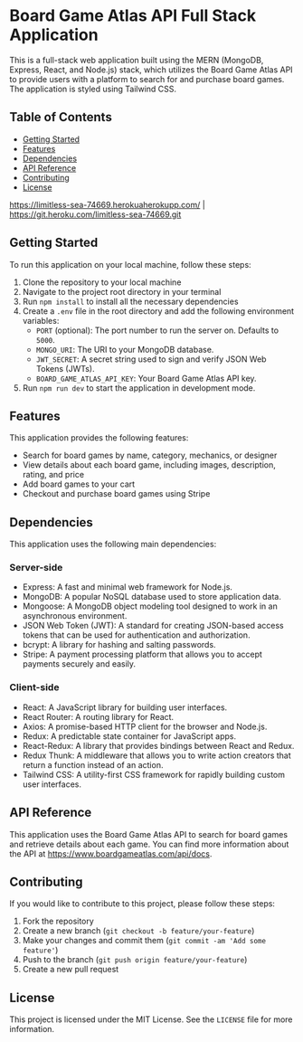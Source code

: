 Board Game Atlas API Full Stack Application
===========================================

This is a full-stack web application built using the MERN (MongoDB, Express, React, and Node.js) stack, which utilizes the Board Game Atlas API to provide users with a platform to search for and purchase board games. The application is styled using Tailwind CSS.

Table of Contents
-----------------

-   [Getting Started](#getting-started)
-   [Features](#features)
-   [Dependencies](#dependencies)
-   [API Reference](#api-reference)
-   [Contributing](#contributing)
-   [License](#license)

https://limitless-sea-74669.herokuaherokupp.com/ | https://git.heroku.com/limitless-sea-74669.git

Getting Started
---------------

To run this application on your local machine, follow these steps:

1.  Clone the repository to your local machine
2.  Navigate to the project root directory in your terminal
3.  Run `npm install` to install all the necessary dependencies
4.  Create a `.env` file in the root directory and add the following environment variables:
    -   `PORT` (optional): The port number to run the server on. Defaults to `5000`.
    -   `MONGO_URI`: The URI to your MongoDB database.
    -   `JWT_SECRET`: A secret string used to sign and verify JSON Web Tokens (JWTs).
    -   `BOARD_GAME_ATLAS_API_KEY`: Your Board Game Atlas API key.
5.  Run `npm run dev` to start the application in development mode.

Features
--------

This application provides the following features:

-   Search for board games by name, category, mechanics, or designer
-   View details about each board game, including images, description, rating, and price
-   Add board games to your cart
-   Checkout and purchase board games using Stripe

Dependencies
------------

This application uses the following main dependencies:

### Server-side

-   Express: A fast and minimal web framework for Node.js.
-   MongoDB: A popular NoSQL database used to store application data.
-   Mongoose: A MongoDB object modeling tool designed to work in an asynchronous environment.
-   JSON Web Token (JWT): A standard for creating JSON-based access tokens that can be used for authentication and authorization.
-   bcrypt: A library for hashing and salting passwords.
-   Stripe: A payment processing platform that allows you to accept payments securely and easily.

### Client-side

-   React: A JavaScript library for building user interfaces.
-   React Router: A routing library for React.
-   Axios: A promise-based HTTP client for the browser and Node.js.
-   Redux: A predictable state container for JavaScript apps.
-   React-Redux: A library that provides bindings between React and Redux.
-   Redux Thunk: A middleware that allows you to write action creators that return a function instead of an action.
-   Tailwind CSS: A utility-first CSS framework for rapidly building custom user interfaces.

API Reference
-------------

This application uses the Board Game Atlas API to search for board games and retrieve details about each game. You can find more information about the API at <https://www.boardgameatlas.com/api/docs>.

Contributing
------------

If you would like to contribute to this project, please follow these steps:

1.  Fork the repository
2.  Create a new branch (`git checkout -b feature/your-feature`)
3.  Make your changes and commit them (`git commit -am 'Add some feature'`)
4.  Push to the branch (`git push origin feature/your-feature`)
5.  Create a new pull request

License
-------

This project is licensed under the MIT License. See the `LICENSE` file for more information.
